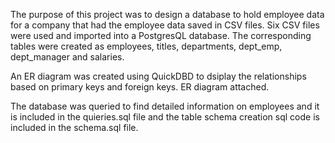 The purpose of this project was to design a database to hold employee data for a company that had the employee data saved in CSV files. Six CSV files were
used and imported into a PostgresQL database.
The corresponding tables were created as employees, titles, departments, dept_emp, dept_manager and salaries. 

An ER diagram was created using QuickDBD to dsiplay the relationships based on primary keys and foreign keys. ER diagram attached.

The database was queried to find detailed information on employees and it is included in the quieries.sql file and the table schema creation sql code is included in the schema.sql file.
